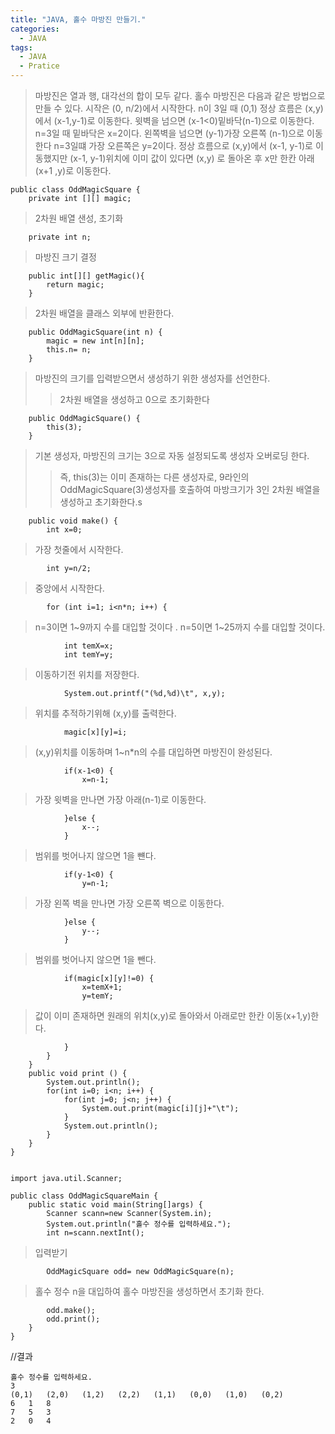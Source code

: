 ```yaml
---
title: "JAVA, 홀수 마방진 만들기."
categories:
  - JAVA
tags:
  - JAVA
  - Pratice
---
```


>마방진은 열과 행, 대각선의 합이 모두 같다.
> 홀수 마방진은 다음과 같은 방법으로 만들 수 있다.
>시작은 (0, n/2)에서 시작한다. n이 3일 때 (0,1)
>정상 흐름은 (x,y)에서 (x-1,y-1)로 이동한다.
>윗벽을 넘으면 (x-1<0)밑바닥(n-1)으로 이동한다. n=3일 때 밑바닥은 x=2이다.
>왼쪽벽을 넘으면 (y-1)가장 오른쪽 (n-1)으로 이동한다 n=3일떄 가장 오른쪽은 y=2이다.
>정상 흐름으로 (x,y)에서 (x-1, y-1)로 이동했지만 (x-1, y-1)위치에 이미 값이 있다면 (x,y) 로 돌아온 후 x만 한칸 아래 (x+1 ,y)로 이동한다.

    public class OddMagicSquare {
        private int [][] magic; 
        
>2차원 배열 샌성, 초기화

        private int n;	
        
>마방진 크기 결정 
        
        public int[][] getMagic(){
            return magic;
        }

>2차원 배열을 클래스 외부에 반환한다.
        
        public OddMagicSquare(int n) {
            magic = new int[n][n];
            this.n=	n;
        }

>마방진의 크기를 입력받으면서 생성하기 위한 생성자를 선언한다.
>>2차원 배열을 생성하고 0으로 초기화한다
        
        public OddMagicSquare() {
            this(3);
        }

>기본 생성자, 마방진의 크기는 3으로 자동 설정되도록 생성자 오버로딩 한다.
>>즉, this(3)는 이미 존재하는 다른 생성자로, 9라인의 OddMagicSquare(3)생성자를 호출하여 마방크기가 3인 2차원 배열을 생성하고 초기화한다.s
        
        public void make() {
            int x=0;

>가장 첫줄에서 시작한다.

            int y=n/2;

>중앙에서 시작한다.

            for (int i=1; i<n*n; i++) {

>n=3이면 1~9까지 수를 대입할 것이다 . n=5이면 1~25까지 수를 대입할 것이다.

                int temX=x;
                int temY=y;

>이동하기전 위치를 저장한다.

                System.out.printf("(%d,%d)\t", x,y);

>위치를 추적하기위해 (x,y)를 출력한다.

                magic[x][y]=i;

>(x,y)위치를 이동하며 1~n*n의 수를 대입하면 마방진이 완성된다.

                if(x-1<0) {
                    x=n-1;

>가장 윗벽을 만나면 가장 아래(n-1)로 이동한다.

                }else {
                    x--;
                }

>범위를 벗어나지 않으면 1을 뺸다.

                if(y-1<0) {
                    y=n-1;

>가장 왼쪽 벽을 만나면 가장 오른쪽 벽으로 이동한다.

                }else {
                    y--;
                }

>범위를 벗어나지 않으면 1을 뺀다.

                if(magic[x][y]!=0) {
                    x=temX+1;
                    y=temY;

>값이 이미 존재하면 원래의 위치(x,y)로 돌아와서 아래로만 한칸 이동(x+1,y)한다.

                }
            }
        }
        public void print () {
            System.out.println();
            for(int i=0; i<n; i++) {
                for(int j=0; j<n; j++) {
                    System.out.print(magic[i][j]+"\t");
                }
                System.out.println();
            }
        }
    }


    import java.util.Scanner;

    public class OddMagicSquareMain {
        public static void main(String[]args) {
            Scanner scann=new Scanner(System.in);
            System.out.println("홀수 정수를 입력하세요.");
            int n=scann.nextInt();

>입력받기 
            
            OddMagicSquare odd= new OddMagicSquare(n);

>홀수 정수 n을 대입하여 홀수 마방진을 생성하면서 초기화 한다.

            odd.make();
            odd.print();
        }
    }

//결과

    홀수 정수를 입력하세요.
    3
    (0,1)	(2,0)	(1,2)	(2,2)	(1,1)	(0,0)	(1,0)	(0,2)	
    6	1	8	
    7	5	3	
    2	0	4	
